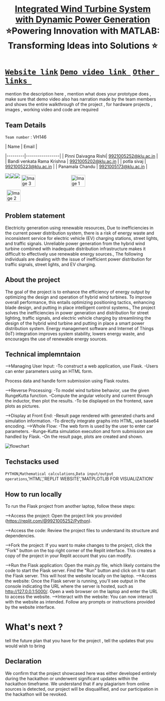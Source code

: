 <h1 align="center" style="border-bottom: none">
    <b>
        <a href="https://www.google.com"> Integrated Wind Turbine System with Dynamic Power Generation </a><br>
    </b>
    ⭐️Powering Innovation with MATLAB: Transforming Ideas into Solutions ⭐️ <br>
</h1>

# [`Website link`](https://7f8ac6f0-1594-4b21-bcf7-6334f88d3913-00-2aq00vlzv3606.sisko.replit.dev/)  [`Demo video link `](http://www.google.com) [`Other links `](http://www.google.com) 
mention the description here , mention what does your prototype does  , make sure that demo video also has narration made by the team members and shows the entire walkthrough of the project , for hardware projects , images , working video and code are required
## Team Details
`Team number` : VH146

| Name    | Email           |

|---------|-----------------|
| Pinni Daivagna Rishi| 9921005252@klu.ac.in |
| Bandi venkata Rama Krishna | 9921005202@klu.ac.in |
| potla sivaj | 9921005223@klu.ac.in |
| Panamala Chandu | 9921005173@klu.ac.in |

<div style="display: flex; flex-wrap: wrap;">
    <img src="https://photos.app.goo.gl/5oDtXPsccxyDnK346;">
    <img src="https://photos.app.goo.gl/c7jA6vCNqjFTu5Eo6;">
    <img src="https://photos.app.goo.gl/LaQqpzM7v9jupKXV8;">
    <img src="https://encrypted-tbn0.gstatic.com/images?q=tbn:ANd9GcSEwduQ50DEm_tr94tfGWHqAYzzvjb_5oS6ULmejCN2pBlolGfTv8wTwaa64fnt1GThiDc" alt="Image 3" style="width: 30%; margin: 5px;">
       <img src="https://static.vecteezy.com/system/resources/previews/013/688/865/non_2x/modern-color-and-geometric-banner-design-template-on-the-background-of-the-mobile-phone-mobile-modern-poster-marketing-special-offer-promotion-smartphone-mockup-vector.jpg" alt="Image 1" style="width: 30%; margin: 5px;">
    <img src="https://encrypted-tbn0.gstatic.com/images?q=tbn:ANd9GcSECH9uhvdGq0EP6QqG8lzAyjz1F-6V5RyMZrjBGmoIbP5diPgG53mWePJ9RlWVbJuVWCo&usqp=CAU" alt="Image 2" style="width: 30%; margin: 5px;">
</div>

## Problem statement 
Electricity generation using renewable resources, Due to inefficiencies in the current power distribution system, there is a risk of energy waste and inconsistent service for electric vehicle (EV) charging stations, street lights, and traffic signals. Unreliable power generation from the hybrid wind turbine combined with inadequate distribution infrastructure makes it difficult to effectively use renewable energy sources., The following individuals are dealing with the issue of inefficient power distribution for traffic signals, street lights, and EV charging.
## About the project
The goal of the project is to enhance the efficiency of energy output by optimizing the design and operation of hybrid wind turbines. To improve overall performance, this entails optimizing positioning tactics, enhancing blade design, and putting in place intelligent control systems., The project solves the inefficiencies in power generation and distribution for street lighting, traffic signals, and electric vehicle charging by streamlining the design of the hybrid wind turbine and putting in place a smart power distribution system. Energy management software and Internet of Things (IoT) integration improves system stability, lowers energy waste, and encourages the use of renewable energy sources.
## Technical implemntaion 
-->Managing User Input:
-To construct a web application, use Flask.
-Users can enter parameters using an HTML form.

Process data and handle form submission using Flask routes.

-->Reverse Processing:
-To model wind turbine behavior, use the given RungeKutta function.
-Compute the angular velocity and current through the inductor, then plot the results.
-To be displayed on the frontend, save plots as pictures.

-->Display at Front End:
-Result page rendered with generated charts and simulation information.
-To directly integrate graphs into HTML, use base64 encoding.
-->Whole Flow:
-The web form is used by the user to enter car parameters.
-Runge-Kutta simulation execution and form submission are handled by Flask.
-On the result page, plots are created and shown.


![flowchart](https://encrypted-tbn0.gstatic.com/images?q=tbn:ANd9GcSm5X9E8h0kftXOW2B9jORBskdXF12pFKOX_Q&usqp=CAU)

## Techstacks used 
`PYTHON`,`Mathematical calculations`,`Data input/output operations`,'HTML','REPLIT WEBSITE','MATPLOTLIB FOR VISUALIZATION'

## How to run locally 
To run the Flask project from another laptop, follow these steps:

-->Access the project: Open the project link you provided (https://replit.com/@9921005252/Python).

-->Access the code: Review the project files to understand its structure and dependencies.

-->Fork the project: If you want to make changes to the project, click the "Fork" button on the top right corner of the Replit interface. This creates a copy of the project in your Replit account that you can modify.

-->Run the Flask application:
Open the main.py file, which likely contains the code to start the Flask server.
Find the "Run" button and click on it to start the Flask server. This will host the website locally on the laptop.
-->Access the website:
Once the Flask server is running, you'll see output in the console indicating the URL where the server is hosted, such as http://127.0.0.1:5000/.
Open a web browser on the laptop and enter the URL to access the website.
-->Interact with the website:
You can now interact with the website as intended. Follow any prompts or instructions provided by the website interface.

# What's next ?
tell the future plan that you have for the project , tell the updates that you would wish to bring

## Declaration
We confirm that the project showcased here was either developed entirely during the hackathon or underwent significant updates within the hackathon timeframe. We understand that if any plagiarism from online sources is detected, our project will be disqualified, and our participation in the hackathon will be revoked.
